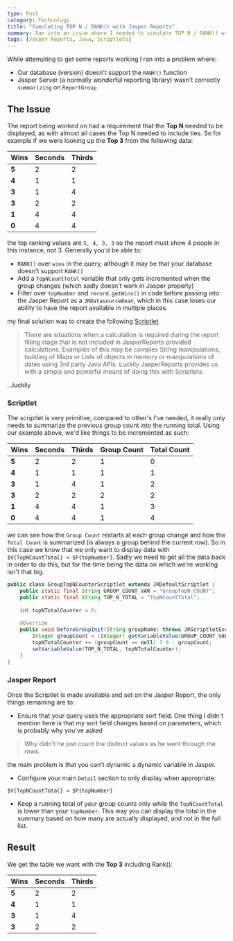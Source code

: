 ```yaml
---
type: Post
category: Technology
title: "Simulating TOP N / RANK() with Jasper Reports"
summary: Ran into an issue where I needed to simulate TOP N / RANK() with Jasper Reports
tags: [Jasper Reports, Java, Scriptlets]
---
```


While attempting to get some reports working I ran into a problem where:

- Our database (version) doesn't support the `RANK()` function
- Jasper Server (a normally wonderful reporting library) wasn't correctly `summarizing` on `ReportGroup`

## The Issue

The report being worked on had a requirement that the **Top N** needed to be displayed, as with almost all cases the Top N needed to include ties.  So for example if we were looking up the **Top 3** from the following data:

| Wins | Seconds | Thirds |
| --- | --- | --- |
| **5** | 2 | 2 |
| **4** | 1 | 1 |
| **3** | 1 | 4 |
| **3** | 2 | 2 |
| **1** | 4 | 4 |
| **0** | 4 | 4 |

the top ranking values are `5, 4, 3, 3` so the report must show 4 people in this instance, not 3.  Generally you'd be able to:

- `RANK()` over `wins` in the query, although it may be that your database doesn't support `RANK()`
- Add a `TopNCountTotal` variable that only gets incremented when the group changes (which sadly doesn't work in Jasper properly)
- Filter over `topNumber` and `record.getWins()` in code before passing into the Jasper Report as a `JRDatasourceBean`, which in this case loses our ability to have the report available in multiple places.

my final solution was to create the following [Scriptlet](http://jasperreports.sourceforge.net/sample.reference/scriptlet/)

> There are situations when a calculation is required during the report filling stage that is not included in JasperReports provided calculations.
Examples of this may be complex String manipulations, building of Maps or Lists of objects in memory or manipulations of dates using 3rd party Java APIs.
Luckily JasperReports provides us with a simple and powerful means of doing this with Scriptlets.

...luckily

### Scriptlet

The scriptlet is very primitive, compared to other's I've needed, it really only needs to summarize the previous group count into the running total.  Using our example above, we'd like things to be incremented as such:

| Wins | Seconds | Thirds | Group Count | Total Count |
| --- | --- | --- | --- | --- |
| **5** | 2 | 2 | 1 | 0 |
| **4** | 1 | 1 | 1 | 1 |
| **3** | 1 | 4 | 1 | 2 |
| **3** | 2 | 2 | 2 | 2 |
| **1** | 4 | 4 | 1 | 3 |
| **0** | 4 | 4 | 1 | 4 |

we can see how the `Group Count` restarts at each group change and how the `Total Count` is summarized (is always a group behind the current row).  So in this case we know that we only want to display data with `$V{TopNCountTotal} < $P{topNumber}`.  Sadly we need to get all the data back in order to do this, but for the time being the data on which we're working isn't that big.

```java filename=GroupTopNCountScriptlet.java
public class GroupTopNCounterScriptlet extends JRDefaultScriptlet {
	public static final String GROUP_COUNT_VAR = "GroupTopN_COUNT";
	public static final String TOP_N_TOTAL = "TopNCountTotal";
	
	int topNTotalCounter = 0;
	
	@Override
	public void beforeGroupInit(String groupName) throws JRScriptletException {
		Integer groupCount = (Integer) getVariableValue(GROUP_COUNT_VAR);
		topNTotalCounter += (groupCount == null) ? 0 : groupCount;
		setVariableValue(TOP_N_TOTAL, topNTotalCounter);
	}
}
```

### Jasper Report 

Once the Scriptlet is made available and set on the Jasper Report, the only things remaining are to:

- Ensure that your query uses the appropriate sort field.  One thing I didn't mention here is that my sort field changes based on parameters, which is probably why you've asked 

> Why didn't he just count the distinct values as he went through the rows.

the main problem is that you can't dynamic a dynamic variable in Jasper.

- Configure your main `Detail` section to only display when appropriate:

```
$V{TopNCountTotal} < $P{topNumber}
```

- Keep a running total of your group counts only while the `TopNCountTotal` is lower than your `topNumber`.  This way you can display the total in the summary based on how many are actually displayed, and not in the full list.

## Result

We get the table we want with the **Top 3** including Rank():

| Wins | Seconds | Thirds |
| --- | --- | --- |
| **5** | 2 | 2 |
| **4** | 1 | 1 | 
| **3** | 1 | 4 |
| **3** | 2 | 2 |


